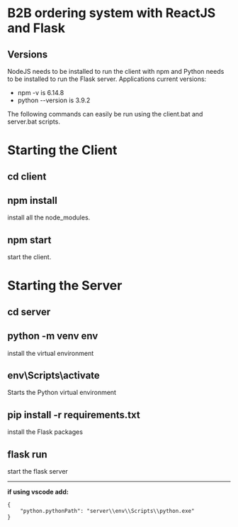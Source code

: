 # B2B ordering system with ReactJS and Flask

## Versions
NodeJS needs to be installed to run the client with npm and Python needs to be installed to run the Flask server. Applications current versions:
- npm -v is 6.14.8
- python --version is 3.9.2

The following commands can easily be run using the client.bat and server.bat scripts.

# Starting the Client 

## cd client
## npm install
install all the node_modules.

## npm start 
start the client.

# Starting the Server 

## cd server
## python -m venv env 
install the virtual environment

## env\Scripts\activate
Starts the Python virtual environment

## pip install -r requirements.txt 
install the Flask packages 

## flask run 
start the flask server

---
**if using vscode add:**
```
{
    "python.pythonPath": "server\\env\\Scripts\\python.exe"
}